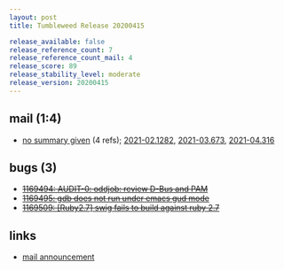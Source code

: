 ```yaml
---
layout: post
title: Tumbleweed Release 20200415

release_available: false
release_reference_count: 7
release_reference_count_mail: 4
release_score: 89
release_stability_level: moderate
release_version: 20200415
---
```


## mail (1:4)

- [no summary given](https://github.com/boombatower/tumbleweed-review/issues/10) (4 refs); [2021-02.1282](https://github.com/boombatower/tumbleweed-review/issues/10), [2021-03.673](https://github.com/boombatower/tumbleweed-review/issues/10), [2021-04.316](https://github.com/boombatower/tumbleweed-review/issues/10)

## bugs (3)

<!--more-->

- ~~[1169494: AUDIT-0: oddjob: review D-Bus and PAM](https://bugzilla.opensuse.org/show_bug.cgi?id=1169494)~~
- ~~[1169495: gdb does not run under emacs gud mode](https://bugzilla.opensuse.org/show_bug.cgi?id=1169495)~~
- ~~[1169509: \[Ruby2.7\] swig fails to build against ruby 2.7](https://bugzilla.opensuse.org/show_bug.cgi?id=1169509)~~



## links

- [mail announcement](https://github.com/boombatower/tumbleweed-review/issues/10)
